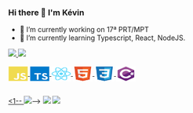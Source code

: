 ### Hi there 👋 I'm Kévin

- 🔭 I’m currently working on 17ª PRT/MPT 
- 🌱 I’m currently learning Typescript, React, NodeJS.

 <div>
  <a href="https://github.com/kevinviana">
  <img height="150em" src="https://github-readme-stats.vercel.app/api?username=kevinviana&show_icons=true&theme=dracula&include_all_commits=true&count_private=true"/>
  <img height="150em" src="https://github-readme-stats.vercel.app/api/top-langs/?username=kevinviana&layout=compact&langs_count=7&theme=dracula"/>
</div>
<div style="display: inline_block"><br>
  <img align="center" alt="Js" height="30" width="40" src="https://raw.githubusercontent.com/devicons/devicon/master/icons/javascript/javascript-plain.svg">
  <img align="center" alt="Ts" height="30" width="40" src="https://raw.githubusercontent.com/devicons/devicon/master/icons/typescript/typescript-plain.svg">
  <img align="center" alt="React" height="30" width="40" src="https://raw.githubusercontent.com/devicons/devicon/master/icons/react/react-original.svg">
  <img align="center" alt="HTML" height="30" width="40" src="https://raw.githubusercontent.com/devicons/devicon/master/icons/html5/html5-original.svg">
  <img align="center" alt="CSS" height="30" width="40" src="https://raw.githubusercontent.com/devicons/devicon/master/icons/css3/css3-original.svg">
  <img align="center" alt="Csharp" height="30" width="40" src="https://raw.githubusercontent.com/devicons/devicon/master/icons/csharp/csharp-original.svg">
</div>
  
  ##
 
<div> 
<1--  <a href="https://instagram.com/kevinvpereira" target="_blank"><img src="https://img.shields.io/badge/-Instagram-%23E4405F?style=for-the-badge&logo=instagram&logoColor=white" target="_blank"></a>-->
  <a href = "mailto:vianakevinc2@hotmail.com"><img src="https://img.shields.io/badge/mail-0078D4?style=for-the-badge&logo=microsoft-outlook&logoColor=white" target="_blank"></a>
  <a href="https://www.linkedin.com/in/k%C3%A9vin-viana-pereira-5666b1b5/" target="_blank"><img src="https://img.shields.io/badge/-LinkedIn-%230077B5?style=for-the-badge&logo=linkedin&logoColor=white" target="_blank"></a> 
 
 <!-- ![Snake animation](https://github.com/rafaballerini/rafaballerini/blob/output/github-contribution-grid-snake.svg)-->
 
</div>
